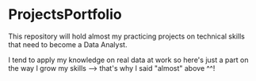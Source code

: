 # ProjectsPortfolio
This repository will hold almost my practicing projects on technical skills that need to become a Data Analyst.

I tend to apply my knowledge on real data at work so here's just a part on the way I grow my skills --> that's why I said "almost" above ^^!


